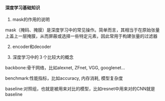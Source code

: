 #### 深度学习基础知识

1. mask的作用的说明

mask（掩码、掩膜）是深度学习中的常见操作。简单而言，其相当于在原始张量上盖上一层掩膜，从而屏蔽或选择一些特定元素，因此常用于构建张量的过滤器

2. encoder和decoder

3. 深度学习中的３个比较大的概念

backbone:骨干网络，比如alexnet, ZFnet, VGG, googlenet...

benchmark:性能指标，比如accuracy, 内存消耗, 模型复杂度

baseline:对照组，也就是被用来对比的模型，比如resnet中用来对的CNN就是baseline

